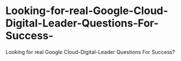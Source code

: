 # Looking-for-real-Google-Cloud-Digital-Leader-Questions-For-Success-
Looking for real Google Cloud-Digital-Leader Questions For Success?
